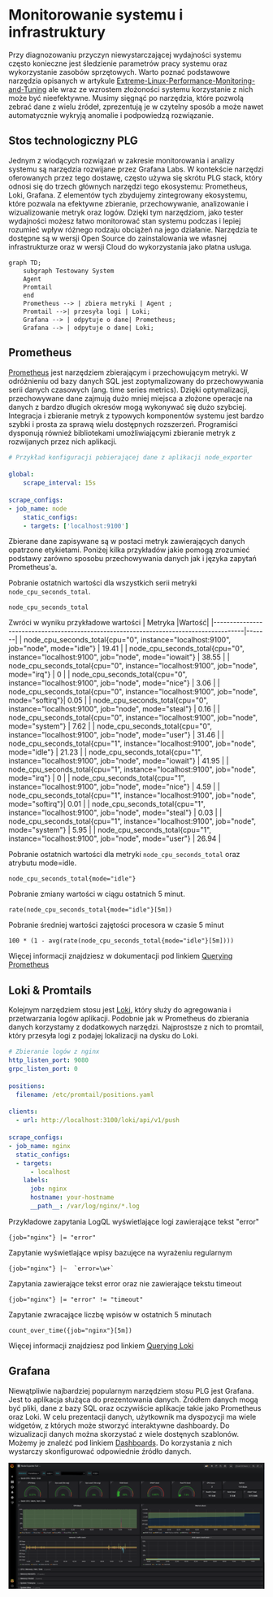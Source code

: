 # Monitorowanie systemu i infrastruktury

Przy diagnozowaniu przyczyn niewystarczającej wydajności systemu często konieczne jest śledzienie parametrów pracy systemu oraz wykorzystanie zasobów sprzętowych. Warto poznać podstawowe narzędzia opisanych w artykule [Extreme-Linux-Performance-Monitoring-and-Tuning](./monitoring/Extreme-Linux-Performance-Monitoring-and-Tuning-uuasc-june-2006.pdf) ale wraz ze wzrostem złożoności systemu korzystanie z nich może być nieefektywne. Musimy sięgnąć po narzędzia, które pozwolą zebrać dane z wielu źródeł, zprezentują je w czytelny sposób a może nawet automatycznie wykryją anomalie i podpowiedzą rozwiązanie. 

## Stos technologiczny PLG
Jednym z wiodących rozwiązań w zakresie monitorowania i analizy systemu są narzędzia rozwijane przez Grafana Labs. W kontekście narzędzi oferowanych przez tego dostawę, często używa się skrótu PLG stack, który odnosi się do trzech głównych narzędzi tego ekosystemu: Prometheus, Loki, Grafana. Z elementów tych zbydujemy zintegrowany ekosystemu, które pozwala na efektywne zbieranie, przechowywanie, analizowanie i wizualizowanie metryk oraz logów. Dzięki tym narzędziom, jako tester wydajności możesz łatwo monitorować stan systemu podczas i lepiej rozumieć wpływ różnego rodzaju obciążeń na jego działanie. Narzędzia te dostępne są w wersji Open Source do zainstalowania we własnej infrastrukturze oraz w wersji Cloud do wykorzystania jako płatna usługa.

```mermaid
graph TD;
    subgraph Testowany System
    Agent
    Promtail
    end
    Prometheus --> | zbiera metryki | Agent ; 
    Promtail -->| przesyła logi | Loki;
    Grafana --> | odpytuje o dane| Prometheus;
    Grafana --> | odpytuje o dane| Loki;
```
## Prometheus
[Prometheus](https://prometheus.io/docs/introduction/overview/) jest narzędziem zbierającym i przechowującym metryki. W odróżnieniu od bazy danych SQL jest zoptymalizowany do przechowywania serii danych czasowych (ang. time series metrics). Dzięki optymalizacji, przechowywane dane zajmują dużo mniej miejsca a złożone operacje na danych z bardzo długich okresów mogą wykonywać się dużo szybciej.  Integracja i zbieranie metryk z typowych komponentów systemu jest bardzo szybki i prosta za sprawą wielu dostępnych rozszerzeń. Programiści dysponują również bibliotekami umożliwiającymi zbieranie metryk z rozwijanych przez nich aplikacji.    

```yaml
# Przykład konfiguracji pobierającej dane z aplikacji node_exporter

global:
    scrape_interval: 15s

scrape_configs:
- job_name: node
    static_configs:
    - targets: ['localhost:9100']
```

Zbierane dane zapisywane są w postaci metryk zawierających danych opatrzone etykietami. Poniżej kilka przykładów jakie pomogą zrozumieć podstawy zarówno sposobu przechowywania danych jak i języka zapytań Prometheus'a.

Pobranie ostatnich wartości dla wszystkich serii metryki `node_cpu_seconds_total`.
```
node_cpu_seconds_total
```
Zwróci w wyniku przykładowe wartości
| Metryka                                                                               |Wartość|
|---------------------------------------------------------------------------------------|-------|
| node_cpu_seconds_total{cpu="0", instance="localhost:9100", job="node", mode="idle"}   | 19.41 |
| node_cpu_seconds_total{cpu="0", instance="localhost:9100", job="node", mode="iowait"} | 38.55 |
| node_cpu_seconds_total{cpu="0", instance="localhost:9100", job="node", mode="irq"}    | 0     |
| node_cpu_seconds_total{cpu="0", instance="localhost:9100", job="node", mode="nice"}   | 3.06  |
| node_cpu_seconds_total{cpu="0", instance="localhost:9100", job="node", mode="softirq"}| 0.05  |
| node_cpu_seconds_total{cpu="0", instance="localhost:9100", job="node", mode="steal"}  | 0.16  |
| node_cpu_seconds_total{cpu="0", instance="localhost:9100", job="node", mode="system"} | 7.62  |
| node_cpu_seconds_total{cpu="0", instance="localhost:9100", job="node", mode="user"}   | 31.46 |
| node_cpu_seconds_total{cpu="1", instance="localhost:9100", job="node", mode="idle"}   | 21.23 |
| node_cpu_seconds_total{cpu="1", instance="localhost:9100", job="node", mode="iowait"} | 41.95 |
| node_cpu_seconds_total{cpu="1", instance="localhost:9100", job="node", mode="irq"}    | 0     |
| node_cpu_seconds_total{cpu="1", instance="localhost:9100", job="node", mode="nice"}   | 4.59  |
| node_cpu_seconds_total{cpu="1", instance="localhost:9100", job="node", mode="softirq"}| 0.01  |
| node_cpu_seconds_total{cpu="1", instance="localhost:9100", job="node", mode="steal"}  | 0.03  |
| node_cpu_seconds_total{cpu="1", instance="localhost:9100", job="node", mode="system"} | 5.95  |
| node_cpu_seconds_total{cpu="1", instance="localhost:9100", job="node", mode="user"}   | 26.94 |

Pobranie ostatnich wartości dla metryki `node_cpu_seconds_total` oraz atrybutu mode=idle.
```
node_cpu_seconds_total{mode="idle"}
```
Pobranie zmiany wartości w ciągu ostatnich 5 minut.
```
rate(node_cpu_seconds_total{mode="idle"}[5m])
```

Pobranie średniej wartości zajętości procesora w czasie 5 minut
```
100 * (1 - avg(rate(node_cpu_seconds_total{mode="idle"}[5m])))
```

Więcej informacji znajdziesz w dokumentacji pod linkiem [Querying Prometheus](https://prometheus.io/docs/prometheus/latest/querying/basics/) 

## Loki & Promtails
Kolejnym narzędziem stosu jest [Loki](https://grafana.com/oss/loki/), który służy do agregowania i przetwarzania logów aplikacji. Podobnie jak w Prometheus do zbierania danych korzystamy z dodatkowych narzędzi. Najprostsze z nich to promtail, który przesyła logi z podajej lokalizacji na dysku do Loki.

```yaml
# Zbieranie logów z nginx
http_listen_port: 9080
grpc_listen_port: 0

positions:
  filename: /etc/promtail/positions.yaml

clients:
  - url: http://localhost:3100/loki/api/v1/push

scrape_configs:
- job_name: nginx
  static_configs:
  - targets:
      - localhost
    labels:
      job: nginx
      hostname: your-hostname
      __path__: /var/log/nginx/*.log
```

Przykładowe zapytania LogQL wyświetlające logi zawierające tekst "error" 
```
{job="nginx"} |= "error"
```
Zapytanie wyświetlające wpisy bazujęce na wyrażeniu regularnym
```
{job="nginx"} |~  `error=\w+`
```
Zapytania zawierające tekst error oraz nie zawierające tekstu timeout
```
{job="nginx"} |= "error" != "timeout"
```

Zapytanie zwracające liczbę wpisów w ostatnich 5 minutach
```
count_over_time({job="nginx"}[5m])
```

Więcej informacji znajdziesz pod linkiem [Querying Loki](https://grafana.com/docs/loki/latest/query/)

## Grafana
Niewątpliwie najbardziej popularnym narzędziem stosu PLG jest Grafana. Jest to aplikacja służąca do prezentowania danych. Źródłem danych mogą być pliki, dane z bazy SQL oraz oczywiście aplikacje takie jako Prometheus oraz Loki. W celu prezentacji danych, użytkownik ma dyspozycji ma wiele widgetów, z których może stworzyć interaktywne dashboardy. Do wizualizacji danych można skorzystać z wiele dostęnych szablonów. Możemy je znaleźć pod linkiem [Dashboards](https://grafana.com/grafana/dashboards/). Do korzystania z nich wystarczy skonfigurować odpowiednie źródło danych.

![Node Exporter Dashboard](./img/node-exporter-dashboard.png)